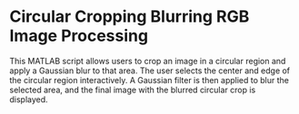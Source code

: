 # Circular Cropping Blurring RGB Image Processing
 This MATLAB script allows users to crop an image in a circular region and apply a Gaussian blur to that area. The user selects the center and edge of the circular region interactively. A Gaussian filter is then applied to blur the selected area, and the final image with the blurred circular crop is displayed.
